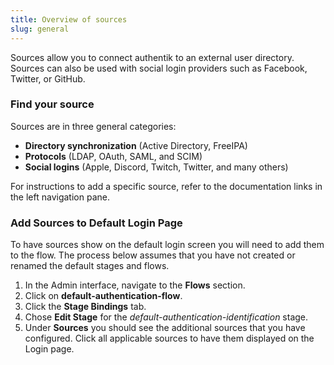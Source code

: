 ```yaml
---
title: Overview of sources
slug: general
---
```


Sources allow you to connect authentik to an external user directory. Sources can also be used with social login providers such as Facebook, Twitter, or GitHub.

### Find your source

Sources are in three general categories:

-   **Directory synchronization** (Active Directory, FreeIPA)
-   **Protocols** (LDAP, OAuth, SAML, and SCIM)
-   **Social logins** (Apple, Discord, Twitch, Twitter, and many others)

For instructions to add a specific source, refer to the documentation links in the left navigation pane.

### Add Sources to Default Login Page

To have sources show on the default login screen you will need to add them to the flow. The process below assumes that you have not created or renamed the default stages and flows.

1. In the Admin interface, navigate to the **Flows** section.
2. Click on **default-authentication-flow**.
3. Click the **Stage Bindings** tab.
4. Chose **Edit Stage** for the _default-authentication-identification_ stage.
5. Under **Sources** you should see the additional sources that you have configured. Click all applicable sources to have them displayed on the Login page.
